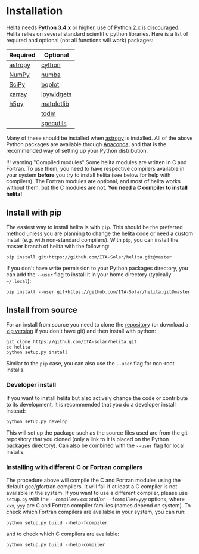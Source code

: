 # Installation

Helita needs **Python 3.4.x** or higher, use of [Python 2.x is discouraged](https://python3statement.org/). Helita relies on several standard scientific python libraries. Here is a list of required and optional (not all functions will work) packages:


| Required                                   | Optional                        |
|--------------------------------------------|---------------------------------|
| [astropy](http://astropy.org)              | [cython](https://cython.org/)   |
| [NumPy](http://numpy.scipy.org/)           | [numba](http://numba.pydata.org/) |
| [SciPy](http://www.scipy.org/)             | [bqplot](https://github.com/bloomberg/bqplot) |
| [xarray](http://xarray.pydata.org/)        | [ipywidgets](https://ipywidgets.readthedocs.io) |
| [h5py](https://www.h5py.org/)              | [matplotlib](https://matplotlib.org/) |
|                                            | [tqdm](https://tqdm.github.io/) |
|                                            | [specutils](https://specutils.readthedocs.io) |

Many of these should be installed when [astropy](http://astropy.org) is installed. All of the above Python packages are available through [Anaconda](https://docs.continuum.io/anaconda/), and that is the recommended way of setting up your Python distribution.

!!! warning "Compiled modules"
    Some helita modules are written in C and Fortran. To use them, you need to have respective compilers available in your system **before** you try to install helita (see below for help with compilers). The Fortran modules are optional, and most of helita works without them, but the C modules are not. **You need a C compiler to install helita!**

## Install with pip

The easiest way to install helita is with `pip`. This should be the preferred method unless you are planning to change the helita code or need a custom install (e.g. with non-standard compilers). With `pip`, you can install the master branch of helita with the following:

```
pip install git+https://github.com/ITA-Solar/helita.git@master
```

If you don't have write permission to your Python packages directory, you can add the `--user` flag to install it in your home directory (typically `~/.local`):

```
pip install --user git+https://github.com/ITA-Solar/helita.git@master
```


## Install from source

For an install from source you need to clone the [repository](https://github.com/ITA-Solar/helita) (or download a [zip version](https://github.com/ITA-Solar/helita/archive/master.zip) if you don't have git) and then install with python:

```
git clone https://github.com/ITA-solar/helita.git
cd helita
python setup.py install
```

Similar to the `pip` case, you can also use the `--user` flag for non-root installs.

### Developer install

If you want to install helita but also actively change the code or contribute to its development, it is recommended that you do a developer install instead:

    python setup.py develop

This will set up the package such as the source files used are from the git repository that you cloned (only a link to it is placed on the Python packages directory). Can also be combined with the `--user` flag for local installs.

### Installing with different C or Fortran compilers

The procedure above will compile the C and Fortran modules using the default gcc/gfortran compilers. It will fail if at least a C compiler is not available in the system. If you want to use a different compiler, please use `setup.py` with the  `--compiler=xxx` and/or `--fcompiler=yyy` options, where `xxx`, `yyy` are C and Fortran compiler families (names depend on system). To check which Fortran compilers are available in your system, you can run:

    python setup.py build --help-fcompiler

and to check which C compilers are available:

    python setup.py build --help-compiler
